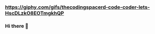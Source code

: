### https://giphy.com/gifs/thecodingspacerd-code-coder-lets-HscDLzkO8EOTmgkhQP
### Hi there 👋

<!--
**MiguelAntonioRS/MiguelAntonioRS** is a ✨ _special_ ✨ repository because its `README.md` (this file) appears on your GitHub profile.

Here are some ideas to get you started:

- 🔭 I’m currently working on ...
- 🌱 I’m currently learning ...
- 👯 I’m looking to collaborate on ...
- 🤔 I’m looking for help with ...
- 💬 Ask me about ...
- 📫 How to reach me: ...
- 😄 Pronouns: ...
- ⚡ Fun fact: ...
-->
